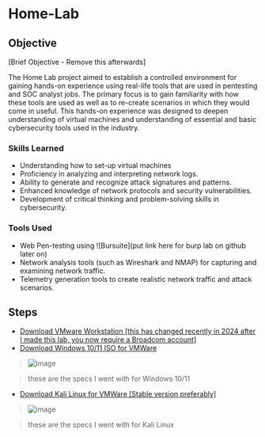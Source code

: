 # Home-Lab

## Objective
[Brief Objective - Remove this afterwards]

The Home Lab project aimed to establish a controlled environment for gaining hands-on experience using real-life tools that are used in pentesting and SOC analyst jobs. The primary focus is to gain familiarity with how these tools are used as well as to re-create scenarios in which they would come in useful. This hands-on experience was designed to deepen understanding of virtual machines and understanding of essential and basic cybersecurity tools used in the industry.

### Skills Learned

- Understanding how to set-up virtual machines
- Proficiency in analyzing and interpreting network logs.
- Ability to generate and recognize attack signatures and patterns.
- Enhanced knowledge of network protocols and security vulnerabilities.
- Development of critical thinking and problem-solving skills in cybersecurity.

### Tools Used

- Web Pen-testing using ![Bursuite](put link here for burp lab on github later on)
- Network analysis tools (such as Wireshark and NMAP) for capturing and examining network traffic.
- Telemetry generation tools to create realistic network traffic and attack scenarios.

## Steps

- <a href="https://support.broadcom.com/group/ecx/productdownloads?subfamily=VMware+Workstation+Pro">Download VMware Workstation [this has changed recently in 2024 after I made this lab, you now require a Broadcom account]</a>
- <a href="https://www.microsoft.com/en-us/software-download/windows11">Download Windows 10/11 ISO for VMWare </a>
 > ![image](https://github.com/user-attachments/assets/e75c00a2-e982-43d7-959c-eb5a430685de)
 
 > these are the specs I went with for Windows 10/11

- <a href="https://www.kali.org/get-kali/#kali-platforms">Download Kali Linux for VMWare [Stable version preferably] </a>
 >![image](https://github.com/user-attachments/assets/d7d26276-0977-42c3-8adb-b3ae77746231)
 
 > these are the specs I went with for Kali Linux

